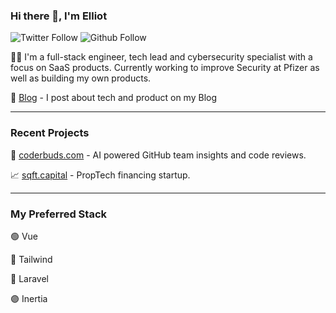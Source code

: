 ### Hi there 👋, I'm Elliot

![Twitter Follow](https://img.shields.io/twitter/follow/ejntaylor?style=social)
![Github Follow](https://img.shields.io/github/followers/ejntaylor?style=social)



👨‍💻 I'm a full-stack engineer, tech lead and cybersecurity specialist with a focus on SaaS products. Currently working to improve Security at Pfizer as well as building my own products.



🔗 [Blog](https://ejntaylor.com) - I post about tech and product on my Blog

---

### Recent Projects

💬 [coderbuds.com](https://coderbuds.com) - AI powered GitHub team insights and code reviews.

📈 [sqft.capital](https://sqft.capital) - PropTech financing startup.



---


### My Preferred Stack
🟢 Vue  

🔵 Tailwind  

🔴 Laravel  

🟣 Inertia

<!--
**ejntaylor/ejntaylor** is a ✨ _special_ ✨ repository because its `README.md` (this file) appears on your GitHub profile.

Here are some ideas to get you started:

- 🔭 I’m currently working on ...
- 🌱 I’m currently learning ...
- 👯 I’m looking to collaborate on ...
- 🤔 I’m looking for help with ...
- 💬 Ask me about ...
- 📫 How to reach me: ...
- 😄 Pronouns: ...
- ⚡ Fun fact: ...
-->

